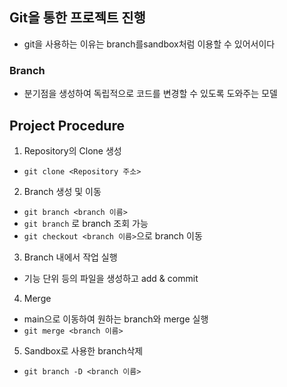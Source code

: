 ## Git을 통한 프로젝트 진행
- git을 사용하는 이유는 branch를sandbox처럼 이용할 수 있어서이다
### Branch
- 분기점을 생성하여 독립적으로 코드를 변경할 수 있도록 도와주는 모델

## Project Procedure
1. Repository의 Clone 생성
- ```git clone <Repository 주소>```

2. Branch 생성 및 이동
- ```git branch <branch 이름>```
- ```git branch``` 로 branch 조회 가능
- ```git checkout <branch 이름>```으로 branch 이동

3. Branch 내에서 작업 실행
- 기능 단위 등의 파일을 생성하고 add & commit

4. Merge
- main으로 이동하여 원하는 branch와 merge 실행
- ```git merge <branch 이름>```

5. Sandbox로 사용한 branch삭제
- ```git branch -D <branch 이름>```
